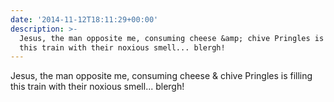 ```yaml
---
date: '2014-11-12T18:11:29+00:00'
description: >-
  Jesus, the man opposite me, consuming cheese &amp; chive Pringles is filling
  this train with their noxious smell... blergh!
---
```

Jesus, the man opposite me, consuming cheese &amp; chive Pringles is filling this train with their noxious smell... blergh!
